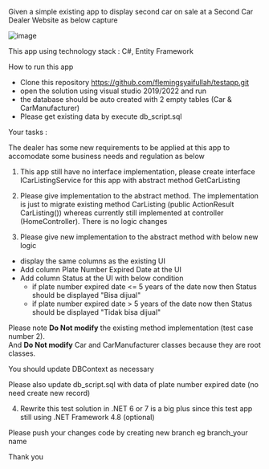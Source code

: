 Given a simple existing app to display second car on sale at a Second Car Dealer Website as below capture

![image](https://user-images.githubusercontent.com/44523673/216550250-27a4e44c-70be-4cfc-ae72-b34f823aa295.png)

This app using technology stack : C#, Entity Framework

How to run this app
- Clone this repository https://github.com/flemingsyaifullah/testapp.git
- open the solution using visual studio 2019/2022 and run
- the database should be auto created with 2 empty tables (Car & CarManufacturer)
- Please get existing data by execute db_script.sql

Your tasks :

The dealer has some new requirements to be applied at this app to accomodate some business needs and regulation as below

1. This app still have no interface implementation, please create interface ICarListingService for this app with abstract method GetCarListing

2. Please give implementation to the abstract method. 
The implementation is just to migrate existing method CarListing (public ActionResult CarListing()) 
whereas currently still implemented at controller (HomeController). There is no logic changes

3. Please give new implementation to the abstract method with below new logic
- display the same columns as the existing UI
- Add column Plate Number Expired Date at the UI
- Add column Status at the UI with below condition
  - if plate number expired date <= 5 years of the date now then Status should be displayed "Bisa dijual"
  - if plate number expired date > 5 years of the date now then Status should be displayed "Tidak bisa dijual"

Please note <b>Do Not modify</b> the existing method implementation (test case number 2).</br> 
And <b>Do Not modify</b> Car and CarManufacturer classes because they are root classes.

You should update DBContext as necessary

Please also update db_script.sql with data of plate number expired date (no need create new record)

4. Rewrite this test solution in .NET 6 or 7 is a big plus since this test app still using .NET Framework 4.8 (optional) 

Please push your changes code by creating new branch
eg branch_your name

Thank you

